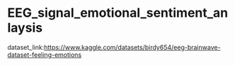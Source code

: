 # EEG_signal_emotional_sentiment_anlaysis

dataset_link:https://www.kaggle.com/datasets/birdy654/eeg-brainwave-dataset-feeling-emotions
